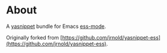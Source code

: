# About 

A  [yasnippet](http://code.google.com/p/yasnippet/) bundle for Emacs [ess-mode](http://ess.r-project.org/).

Originally forked from [https://github.com/jrnold/yasnippet-ess](https://github.com/jrnold/yasnippet-ess).

    

